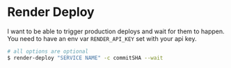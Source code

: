 # Render Deploy

I want to be able to trigger production deploys and wait for them to happen. You need to have an env var `RENDER_API_KEY` set with your api key.

```bash
# all options are optional
$ render-deploy "SERVICE NAME" -c commitSHA --wait
```

